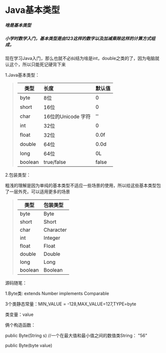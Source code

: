 # Java基本类型

##### 啥是基本类型

##### 小学时数学入门，基本类型是由123这样的数字以及加减乘除这样的计算方式组成，
现在学习Java入门，那么也就不必纠结为啥是int，double之类的了，因为电脑就认这个，所以只能死记硬背下来


1.Java基本类型：

> | 类型       | 长度 | 默认值 |
> | ---------- | :--- | :--- | 
> | byte |8位|0|
> | short |16位|0|
> | char |16位的Unicode 字符|''|
> | int |32位|0|
> | float |32位|0.0f|
> | double |64位|0.0d|
> | long |64位|0L|
> | boolean |true/false|false|

2.包装类型：

粗浅的理解是因为单纯的基本类型不适应一些场景的使用，所以给这些基本类型包了一层外壳，可以适用更多的场景

> | 类型       | 包装类型 |
> | ---------- | :--- |
> | byte |Byte|
> | short |Short|
> | char |Character|
> | int |Integer|
> | float |Float|
> | double |Double|
> | long |Long|
> | boolean |Boolean|


源码随笔：

1.Byte类: extends Number implements Comparable<Byte>

3个类静态常量：MIN_VALUE = -128,MAX_VALUE=127,TYPE=byte

类变量：value

俩个构造函数：

public Byte(String s) //一个在最大值和最小值之间的数值类String： "56"

public Byte(byte value)




